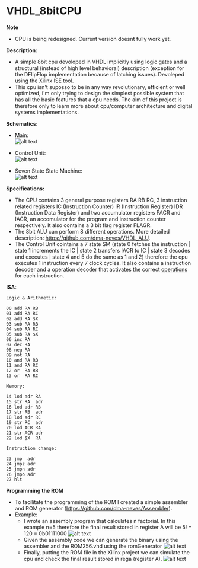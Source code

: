 # VHDL_8bitCPU

**Note**
  - CPU is being redesigned. Current version doesnt fully work yet.

**Description:**
  - A simple 8bit cpu devoloped in VHDL implicitly using logic gates and a structural (instead of high level behavioral) description (exception for the DFlipFlop implementation because of latching issues). Devoleped using the Xilinx ISE tool.
  - This cpu isn't suposso to be in any way revolutionary, efficient or well optimized, i'm only trying to design the simplest possible system that has all the basic features that a cpu needs. The aim of this project is therefore only to learn more about cpu/computer architecture and digital systems implementations.

**Schematics:**
  - Main:
  <br/>![alt text](https://github.com/dma-neves/VHDL_8bitCPU/blob/main/other/cpu.png)

  - Control Unit:
  <br/>![alt text](https://github.com/dma-neves/VHDL_8bitCPU/blob/main/other/CU.png)
  
  - Seven State State Machine:
  </br>![alt text](https://github.com/dma-neves/VHDL_8bitCPU/blob/main/other/seven_state_sm.png)

**Specifications:**
  - The CPU contains 3 general purpose registers RA RB RC, 3 instruction related registers IC (Instruction Counter) IR (Instruction Register) IDR (Instruction Data Register) and two accumulator registers PACR and IACR, an accomulator for the program and instruction counter respectively. It also contains a 3 bit flag register FLAGR.
  - The 8bit ALU can perform 8 different operations. More detailed description: https://github.com/dma-neves/VHDL_ALU.
  - The Control Unit cointains a 7 state SM (state 0 fetches the instruction | state 1 increments the IC | state 2 transfers IACR to IC | state 3 decodes and executes | state 4 and 5 do the same as 1 and 2) therefore the cpu executes 1 instruction every 7 clock cycles. It also contains a instruction decoder and a operation decoder that activates the correct [operations](https://github.com/dma-neves/VHDL_8bitCPU/blob/main/other/instructionOutputs.txt) for each instruction.
  
**ISA:**

	Logic & Arithmetic:

	00 add RA RB
	01 add RA RC
	02 add RA $X
	03 sub RA RB
	04 sub RA RC
	05 sub RA $X
	06 inc RA
	07 dec RA
	08 neg RA
	09 not RA
	10 and RA RB
	11 and RA RC
	12 or  RA RB
	13 or  RA RC

	Memory:

	14 lod adr RA
	15 str RA  adr
	16 lod adr RB
	17 str RB  adr
	18 lod adr RC
	19 str RC  adr
	20 lod ACR RA
	21 str ACR adr
	22 lod $X  RA

	Instruction change:

	23 jmp  adr
	24 jmpz adr
	25 jmpn adr
	26 jmpo adr
	27 hlt


**Programming the ROM**
  - To facilitate the programming of the ROM I created a simple assembler and ROM generator (https://github.com/dma-neves/Assembler).
  - Example:
    - I wrote an assembly program that calculates n factorial. In this example n=5 therefore the final result stored in register A will be 5! = 120 = 0b01111000
    ![alt text](https://github.com/dma-neves/VHDL_8bitCPU/blob/main/other/example/factorialProgram.png)
    - Given the assembly code we can generate the binary using the assembler and the ROM256.vhd using the romGenerator
    ![alt text](https://github.com/dma-neves/VHDL_8bitCPU/blob/main/other/example/factorialBinary.png)
    - Finally, putting the ROM file in the Xilinx project we can simulate the cpu and check the final result stored in rega (register A).
    ![alt text](https://github.com/dma-neves/VHDL_8bitCPU/blob/main/other/example/factorialResult.png)
